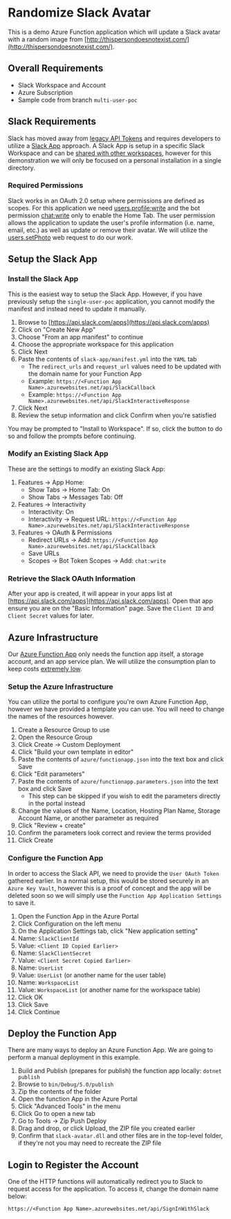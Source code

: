 # Randomize Slack Avatar

This is a demo Azure Function application which will update a Slack avatar with a random image from [http://thispersondoesnotexist.com/](http://thispersondoesnotexist.com/).

## Overall Requirements

* Slack Workspace and Account
* Azure Subscription
* Sample code from branch `multi-user-poc`

## Slack Requirements

Slack has moved away from [legacy API Tokens](https://api.slack.com/legacy/custom-integrations/legacy-tokens) and requires developers to utilize a [Slack App](https://api.slack.com/start/planning) approach. A Slack App is setup in a specific Slack Workspace and can be [shared with other workspaces](https://api.slack.com/start/distributing/public), however for this demonstration we will only be focused on a personal installation in a single directory.

### Required Permissions

Slack works in an OAuth 2.0 setup where permissions are defined as scopes. For this application we need [users.profile:write](https://api.slack.com/scopes/users.profile:write) and the bot permission [chat:write](https://api.slack.com/scopes/chat:write) only to enable the Home Tab. The user permission allows the application to update the user's profile information (i.e. name, email, etc.) as well as update or remove their avatar. We will utilize the [users.setPhoto](https://api.slack.com/methods/users.setPhoto) web request to do our work.

## Setup the Slack App

### Install the Slack App

This is the easiest way to setup the Slack App. However, if you have previously setup the `single-user-poc` application, you cannot modify the manifest and instead need to update it manually.

1. Browse to [https://api.slack.com/apps](https://api.slack.com/apps)
2. Click on "Create New App"
3. Choose "From an app manifest" to continue
4. Choose the appropriate workspace for this application
5. Click Next
6. Paste the contents of `slack-app/manifest.yml` into the `YAML` tab
   * The `redirect_urls` and `request_url` values need to be updated with the domain name for your Function App
   * Example: `https://<Function App Name>.azurewebsites.net/api/SlackCallback`
   * Example: `https://<Function App Name>.azurewebsites.net/api/SlackInteractiveResponse`
7. Click Next
8. Review the setup information and click Confirm when you're satisfied

You may be prompted to "Install to Workspace". If so, click the button to do so and follow the prompts before continuing.

### Modify an Existing Slack App

These are the settings to modify an existing Slack App:

1. Features -> App Home:
   * Show Tabs -> Home Tab: On
   * Show Tabs -> Messages Tab: Off
2. Features -> Interactivity
   * Interactivity: On
   * Interactivity -> Request URL: `https://<Function App Name>.azurewebsites.net/api/SlackInteractiveResponse`
3. Features -> OAuth & Permissions
   * Redirect URLs -> Add: `https://<Function App Name>.azurewebsites.net/api/SlackCallback`
   * Save URLs
   * Scopes -> Bot Token Scopes -> Add: `chat:write`

### Retrieve the Slack OAuth Information

After your app is created, it will appear in your apps list at [https://api.slack.com/apps](https://api.slack.com/apps). Open that app ensure you are on the "Basic Information" page. Save the `Client ID` and `Client Secret` values for later.

## Azure Infrastructure

Our [Azure Function App](https://docs.microsoft.com/en-us/azure/azure-functions/) only needs the function app itself, a storage account, and an app service plan. We will utilize the consumption plan to keep costs [extremely low](https://azure.microsoft.com/en-us/pricing/details/functions/).

### Setup the Azure Infrastructure

You can utilize the portal to configure you're own Azure Function App, however we have provided a template you can use. You will need to change the names of the resources however.

1. Create a Resource Group to use
2. Open the Resource Group
3. Click Create -> Custom Deployment
4. Click "Build your own template in editor"
5. Paste the contents of `azure/functionapp.json` into the text box and click Save
6. Click "Edit parameters"
7. Paste the contents of `azure/functionapp.parameters.json` into the text box and click Save
   * This step can be skipped if you wish to edit the parameters directly in the portal instead
8. Change the values of the Name, Location, Hosting Plan Name, Storage Account Name, or another parameter as required
9. Click "Review + create"
10. Confirm the parameters look correct and review the terms provided
11. Click Create

### Configure the Function App

In order to access the Slack API, we need to provide the `User OAuth Token` gathered earlier. In a normal setup, this would be stored securely in an `Azure Key Vault`, however this is a proof of concept and the app will be deleted soon so we will simply use the `Function App Application Settings` to save it.

1. Open the Function App in the Azure Portal
2. Click Configuration on the left menu
3. On the Application Settings tab, click "New application setting"
4. Name: `SlackClientId`
5. Value: `<Client ID Copied Earlier>`
6. Name: `SlackClientSecret`
7. Value: `<Client Secret Copied Earlier>`
8. Name: `UserList`
9. Value: `UserList` (or another name for the user table)
10. Name: `WorkspaceList`
11. Value: `WorkspaceList` (or another name for the workspace table)
12. Click OK
13. Click Save
14. Click Continue

## Deploy the Function App

There are many ways to deploy an Azure Function App. We are going to perform a manual deployment in this example.

1. Build and Publish (prepares for publish) the function app locally: `dotnet publish`
2. Browse to `bin/Debug/5.0/publish`
3. Zip the contents of the folder
4. Open the function App in the Azure Portal
5. Click "Advanced Tools" in the menu
6. Click Go to open a new tab
7. Go to Tools -> Zip Push Deploy
8. Drag and drop, or click Upload, the ZIP file you created earlier
9. Confirm that `slack-avatar.dll` and other files are in the top-level folder, if they're not you may need to recreate the ZIP file

## Login to Register the Account

One of the HTTP functions will automatically redirect you to Slack to request access for the application. To access it, change the domain name below:

`https://<Function App Name>.azurewebsites.net/api/SignInWithSlack`
